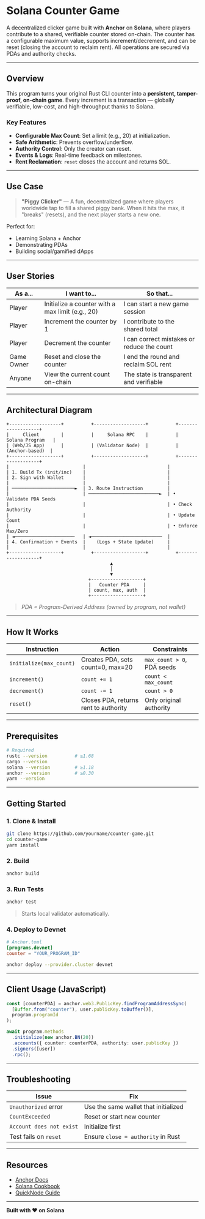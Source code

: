 # Solana Counter Game

A decentralized clicker game built with **Anchor** on **Solana**, where players contribute to a shared, verifiable counter stored on-chain. The counter has a configurable maximum value, supports increment/decrement, and can be reset (closing the account to reclaim rent). All operations are secured via PDAs and authority checks.

---

## Overview

This program turns your original Rust CLI counter into a **persistent, tamper-proof, on-chain game**. Every increment is a transaction — globally verifiable, low-cost, and high-throughput thanks to Solana.

### Key Features
- **Configurable Max Count**: Set a limit (e.g., 20) at initialization.
- **Safe Arithmetic**: Prevents overflow/underflow.
- **Authority Control**: Only the creator can reset.
- **Events & Logs**: Real-time feedback on milestones.
- **Rent Reclamation**: `reset` closes the account and returns SOL.

---

## Use Case

> **"Piggy Clicker"** — A fun, decentralized game where players worldwide tap to fill a shared piggy bank. When it hits the max, it "breaks" (resets), and the next player starts a new one.

Perfect for:
- Learning Solana + Anchor
- Demonstrating PDAs
- Building social/gamified dApps

---

## User Stories

| As a...       | I want to...                                   | So that...                                   |
|---------------|------------------------------------------------|----------------------------------------------|
| Player        | Initialize a counter with a max limit (e.g., 20) | I can start a new game session               |
| Player        | Increment the counter by 1                     | I contribute to the shared total             |
| Player        | Decrement the counter                          | I can correct mistakes or reduce the count   |
| Game Owner    | Reset and close the counter                    | I end the round and reclaim SOL rent         |
| Anyone        | View the current count on-chain                | The state is transparent and verifiable      |

---

## Architectural Diagram

```text
+-------------------+          +-------------------+          +-------------------+
|     Client        |          |     Solana RPC    |          |  Solana Program   |
| (Web/JS App)      |          | (Validator Node)  |          |   (Anchor-based)  |
+-------------------+          +-------------------+          +-------------------+
|                           |                              |
| 1. Build Tx (init/inc)    |                              |
| 2. Sign with Wallet       |                              |
|                           |                              |
| ───────────────────────►  | 3. Route Instruction         |
|                           | ──────────────────────────►  | • Validate PDA Seeds
|                           |                              | • Check Authority
|                           |                              | • Update Count
|                           |                              | • Enforce Max/Zero
| ◄──────────────────────   | ◄──────────────────────────  |
| 4. Confirmation + Events  |    (Logs + State Update)     |
|                           |                              |
+-------------------+          +-------------------+          +-------------------+
                                      ▲
                                      │
                                      ▼
                              +-------------------+
                              |   Counter PDA     |
                              | count, max, auth  |
                              +-------------------+
```
> *PDA = Program-Derived Address (owned by program, not wallet)*

---

## How It Works

| Instruction   | Action                                      | Constraints |
|---------------|---------------------------------------------|-----------|
| `initialize(max_count)` | Creates PDA, sets count=0, max=20         | `max_count > 0`, PDA seeds |
| `increment()`           | `count += 1`                                | `count < max_count` |
| `decrement()`           | `count -= 1`                                | `count > 0` |
| `reset()`               | Closes PDA, returns rent to authority       | Only original authority |

---

## Prerequisites

```bash
# Required
rustc --version          # ≥1.68
cargo --version
solana --version         # ≥1.18
anchor --version         # ≥0.30
yarn --version
```

---

## Getting Started

### 1. Clone & Install
```bash
git clone https://github.com/yourname/counter-game.git
cd counter-game
yarn install
```

### 2. Build
```bash
anchor build
```

### 3. Run Tests
```bash
anchor test
```

> Starts local validator automatically.

### 4. Deploy to Devnet
```toml
# Anchor.toml
[programs.devnet]
counter = "YOUR_PROGRAM_ID"
```

```bash
anchor deploy --provider.cluster devnet
```

---

## Client Usage (JavaScript)

```ts
const [counterPDA] = anchor.web3.PublicKey.findProgramAddressSync(
  [Buffer.from("counter"), user.publicKey.toBuffer()],
  program.programId
);

await program.methods
  .initialize(new anchor.BN(20))
  .accounts({ counter: counterPDA, authority: user.publicKey })
  .signers([user])
  .rpc();
```

---

## Troubleshooting

| Issue                      | Fix |
|---------------------------|-----|
| `Unauthorized` error      | Use the same wallet that initialized |
| `CountExceeded`            | Reset or start new counter |
| `Account does not exist`   | Initialize first |
| Test fails on `reset`      | Ensure `close = authority` in Rust |

---

## Resources

- [Anchor Docs](https://www.anchor-lang.com)
- [Solana Cookbook](https://solanacookbook.com)
- [QuickNode Guide](https://www.quicknode.com/guides/solana-development/anchor)

---

**Built with ❤️ on Solana**  
```
